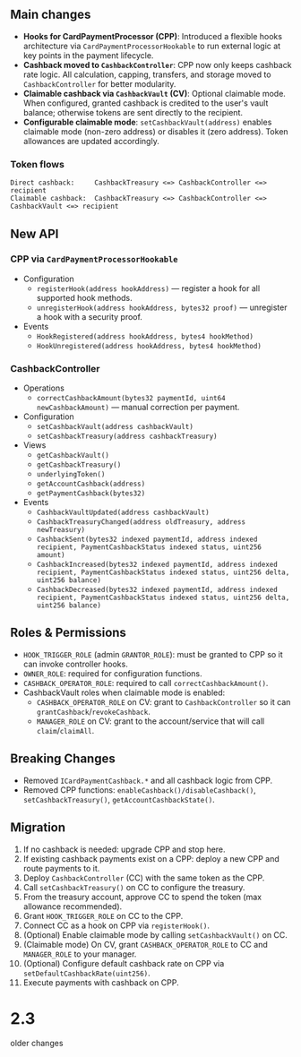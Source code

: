 ## Main changes

- **Hooks for CardPaymentProcessor (CPP)**: Introduced a flexible hooks architecture via `CardPaymentProcessorHookable` to run external logic at key points in the payment lifecycle.
- **Cashback moved to `CashbackController`**: CPP now only keeps cashback rate logic. All calculation, capping, transfers, and storage moved to `CashbackController` for better modularity.
- **Claimable cashback via `CashbackVault` (CV)**: Optional claimable mode. When configured, granted cashback is credited to the user's vault balance; otherwise tokens are sent directly to the recipient.
- **Configurable claimable mode**: `setCashbackVault(address)` enables claimable mode (non-zero address) or disables it (zero address). Token allowances are updated accordingly.

### Token flows
```
Direct cashback:     CashbackTreasury <=> CashbackController <=> recipient
Claimable cashback:  CashbackTreasury <=> CashbackController <=> CashbackVault <=> recipient
```

## New API

### CPP via `CardPaymentProcessorHookable`
- Configuration
  - `registerHook(address hookAddress)` — register a hook for all supported hook methods.
  - `unregisterHook(address hookAddress, bytes32 proof)` — unregister a hook with a security proof.
- Events
  - `HookRegistered(address hookAddress, bytes4 hookMethod)`
  - `HookUnregistered(address hookAddress, bytes4 hookMethod)`

### CashbackController
- Operations
  - `correctCashbackAmount(bytes32 paymentId, uint64 newCashbackAmount)` — manual correction per payment.
- Configuration
  - `setCashbackVault(address cashbackVault)`
  - `setCashbackTreasury(address cashbackTreasury)`
- Views
  - `getCashbackVault()`
  - `getCashbackTreasury()`
  - `underlyingToken()`
  - `getAccountCashback(address)`
  - `getPaymentCashback(bytes32)`
- Events
  - `CashbackVaultUpdated(address cashbackVault)`
  - `CashbackTreasuryChanged(address oldTreasury, address newTreasury)`
  - `CashbackSent(bytes32 indexed paymentId, address indexed recipient, PaymentCashbackStatus indexed status, uint256 amount)`
  - `CashbackIncreased(bytes32 indexed paymentId, address indexed recipient, PaymentCashbackStatus indexed status, uint256 delta, uint256 balance)`
  - `CashbackDecreased(bytes32 indexed paymentId, address indexed recipient, PaymentCashbackStatus indexed status, uint256 delta, uint256 balance)`


## Roles & Permissions
- `HOOK_TRIGGER_ROLE` (admin `GRANTOR_ROLE`): must be granted to CPP so it can invoke controller hooks.
- `OWNER_ROLE`: required for configuration functions.
- `CASHBACK_OPERATOR_ROLE`: required to call `correctCashbackAmount()`.
 - CashbackVault roles when claimable mode is enabled:
   - `CASHBACK_OPERATOR_ROLE` on CV: grant to `CashbackController` so it can `grantCashback`/`revokeCashback`.
   - `MANAGER_ROLE` on CV: grant to the account/service that will call `claim`/`claimAll`.

## Breaking Changes
- Removed `ICardPaymentCashback.*` and all cashback logic from CPP.
- Removed CPP functions: `enableCashback()/disableCashback()`, `setCashbackTreasury()`, `getAccountCashbackState()`.

## Migration
1. If no cashback is needed: upgrade CPP and stop here.
2. If existing cashback payments exist on a CPP: deploy a new CPP and route payments to it.
3. Deploy `CashbackController` (CC) with the same token as the CPP.
4. Call `setCashbackTreasury()` on CC to configure the treasury.
5. From the treasury account, approve CC to spend the token (max allowance recommended).
6. Grant `HOOK_TRIGGER_ROLE` on CC to the CPP.
7. Connect CC as a hook on CPP via `registerHook()`.
8. (Optional) Enable claimable mode by calling `setCashbackVault()` on CC.
9. (Claimable mode) On CV, grant `CASHBACK_OPERATOR_ROLE` to CC and `MANAGER_ROLE` to your manager.
10. (Optional) Configure default cashback rate on CPP via `setDefaultCashbackRate(uint256)`.
11. Execute payments with cashback on CPP.

# 2.3
older changes